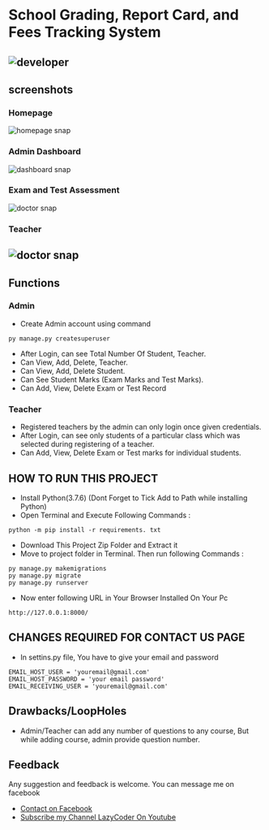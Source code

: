# School Grading, Report Card, and Fees Tracking System 
![developer](https://img.shields.io/badge/Developed%20By%20%3A-Sumit%20Kumar-red)
---
## screenshots
### Homepage
![homepage snap](https://github.com/Liven-Allan/Sch_Management_System/tree/main/static/screenshots/homepage.png?raw=true)
### Admin Dashboard
![dashboard snap](https://github.com/Liven-Allan/Sch_Management_System/tree/main/static/screenshots/adminhomepage.png?raw=true)
### Exam and Test Assessment 
![doctor snap](https://github.com/Liven-Allan/Sch_Management_System/tree/main/static/screenshots/exam.png?raw=true)
### Teacher
![doctor snap](https://github.com/Liven-Allan/Sch_Management_System/tree/main/static/screenshots/teacher.png?raw=true)
---
## Functions
### Admin
- Create Admin account using command
```
py manage.py createsuperuser
```
- After Login, can see Total Number Of Student, Teacher.
- Can View, Add, Delete, Teacher.
- Can View, Add, Delete Student.
- Can See Student Marks (Exam Marks and Test Marks).
- Can Add, View, Delete Exam or Test Record

### Teacher
- Registered teachers by the admin can only login once given credentials.
- After Login, can see only students of a particular class which was selected during registering of a teacher.
- Can Add, View, Delete Exam or Test marks for individual students.

## HOW TO RUN THIS PROJECT
- Install Python(3.7.6) (Dont Forget to Tick Add to Path while installing Python)
- Open Terminal and Execute Following Commands :
```
python -m pip install -r requirements. txt
```
- Download This Project Zip Folder and Extract it
- Move to project folder in Terminal. Then run following Commands :
```
py manage.py makemigrations
py manage.py migrate
py manage.py runserver
```
- Now enter following URL in Your Browser Installed On Your Pc
```
http://127.0.0.1:8000/
```

## CHANGES REQUIRED FOR CONTACT US PAGE
- In settins.py file, You have to give your email and password
```
EMAIL_HOST_USER = 'youremail@gmail.com'
EMAIL_HOST_PASSWORD = 'your email password'
EMAIL_RECEIVING_USER = 'youremail@gmail.com'
```

## Drawbacks/LoopHoles
- Admin/Teacher can add any number of questions to any course, But while adding course, admin provide question number.


## Feedback
Any suggestion and feedback is welcome. You can message me on facebook
- [Contact on Facebook](https://fb.com/sumit.luv)
- [Subscribe my Channel LazyCoder On Youtube](https://youtube.com/lazycoders)
